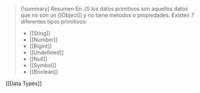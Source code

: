 >[!summary] Resumen
>En JS los datos primitivos son aquellos datos que no son un [[Object]] y no tiene metodos o propiedades.
>Existen 7 diferentes tipos primitivos:
>- [[Sting]]
>- [[Number]]
>- [[Bigint]]
>- [[Undefined]]
>- [[Null]]
>- [[Symbol]]
>- [[Boolean]]  
>

[[Data Types]]